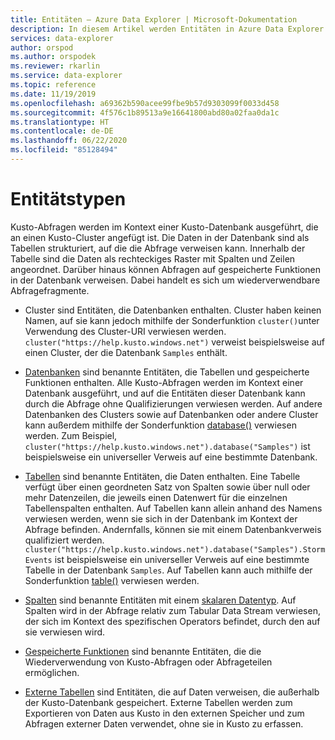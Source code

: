 ```yaml
---
title: Entitäten – Azure Data Explorer | Microsoft-Dokumentation
description: In diesem Artikel werden Entitäten in Azure Data Explorer beschrieben.
services: data-explorer
author: orspod
ms.author: orspodek
ms.reviewer: rkarlin
ms.service: data-explorer
ms.topic: reference
ms.date: 11/19/2019
ms.openlocfilehash: a69362b590acee99fbe9b57d9303099f0033d458
ms.sourcegitcommit: 4f576c1b89513a9e16641800abd80a02faa0da1c
ms.translationtype: HT
ms.contentlocale: de-DE
ms.lasthandoff: 06/22/2020
ms.locfileid: "85128494"
---
```

# <a name="entity-types"></a>Entitätstypen

Kusto-Abfragen werden im Kontext einer Kusto-Datenbank ausgeführt, die an einen Kusto-Cluster angefügt ist. Die Daten in der Datenbank sind als Tabellen strukturiert, auf die die Abfrage verweisen kann. Innerhalb der Tabelle sind die Daten als rechteckiges Raster mit Spalten und Zeilen angeordnet. Darüber hinaus können Abfragen auf gespeicherte Funktionen in der Datenbank verweisen. Dabei handelt es sich um wiederverwendbare Abfragefragmente.

* Cluster sind Entitäten, die Datenbanken enthalten.
  Cluster haben keinen Namen, auf sie kann jedoch mithilfe der Sonderfunktion `cluster()`unter Verwendung des Cluster-URI verwiesen werden.
  `cluster("https://help.kusto.windows.net")` verweist beispielsweise auf einen Cluster, der die Datenbank `Samples` enthält.

* [Datenbanken](./databases.md) sind benannte Entitäten, die Tabellen und gespeicherte Funktionen enthalten. Alle Kusto-Abfragen werden im Kontext einer Datenbank ausgeführt, und auf die Entitäten dieser Datenbank kann durch die Abfrage ohne Qualifizierungen verwiesen werden. Auf andere Datenbanken des Clusters sowie auf Datenbanken oder andere Cluster kann außerdem mithilfe der Sonderfunktion [database()](../databasefunction.md) verwiesen werden. Zum Beispiel, `cluster("https://help.kusto.windows.net").database("Samples")`
  ist beispielsweise ein universeller Verweis auf eine bestimmte Datenbank.

* [Tabellen](./tables.md) sind benannte Entitäten, die Daten enthalten. Eine Tabelle verfügt über einen geordneten Satz von Spalten sowie über null oder mehr Datenzeilen, die jeweils einen Datenwert für die einzelnen Tabellenspalten enthalten. Auf Tabellen kann allein anhand des Namens verwiesen werden, wenn sie sich in der Datenbank im Kontext der Abfrage befinden. Andernfalls, können sie mit einem Datenbankverweis qualifiziert werden. `cluster("https://help.kusto.windows.net").database("Samples").StormEvents` ist beispielsweise ein universeller Verweis auf eine bestimmte Tabelle in der Datenbank `Samples`.
  Auf Tabellen kann auch mithilfe der Sonderfunktion [table()](../tablefunction.md) verwiesen werden.

* [Spalten](./columns.md) sind benannte Entitäten mit einem [skalaren Datentyp](../scalar-data-types/index.md).
  Auf Spalten wird in der Abfrage relativ zum Tabular Data Stream verwiesen, der sich im Kontext des spezifischen Operators befindet, durch den auf sie verwiesen wird.

* [Gespeicherte Funktionen](./stored-functions.md) sind benannte Entitäten, die die Wiederverwendung von Kusto-Abfragen oder Abfrageteilen ermöglichen.

* [Externe Tabellen](./externaltables.md) sind Entitäten, die auf Daten verweisen, die außerhalb der Kusto-Datenbank gespeichert.
  Externe Tabellen werden zum Exportieren von Daten aus Kusto in den externen Speicher und zum Abfragen externer Daten verwendet, ohne sie in Kusto zu erfassen.